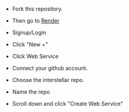 - Fork this repository.

- Then go to [Render](https://render.com)

- Signup/Login

- Click "New +" 

- Click Web Service

- Connect your github account.

- Choose the interstellar repo.

- Name the repo

- Scroll down and click "Create Web Service"


